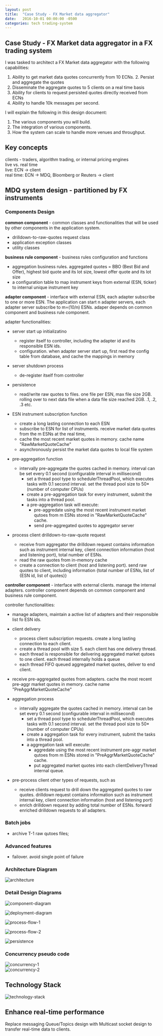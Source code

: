 ```yaml
---
layout: post
title:  "Case Study - FX Market data aggregator"
date:   2016-10-01 00:00:00 -0500
categories: tech trading-system 
---
```


## Case Study - FX Market data aggregator in a FX trading system
 
I was tasked to architect a FX Market data aggregator with the following capabilities:
‎
1. Ability to get market data quotes concurrently from 10 ECNs.
2.‎ Persist and aggregate the quotes
3. Disseminate the aggregate quotes to 5 clients on a real time basis
4. Ability for clients to request persisted quotes‎ directly received from ECNs
5. Ability to handle 10k messages per second.
 
I will explain the following in this design document: 
 
1. The various components you will build.
2. The integration of various components.
3. How the system can scale to handle more venues and throughput.

## Key concepts

clients - traders, algorithm trading, or internal pricing engines  
live vs. real time  
live: ECN -> client  
real time: ECN -> MDQ, Bloomberg or Reuters -> client  


## MDQ system design - partitioned by FX instruments # 


### Components Design

**common component** - common classes and functionalities that will be used by other components in the application system.
  
 - drilldown-to-raw-quotes request class  
 - application exception classes  
 - utility classes  

**business rule component** - business rules configuration and functions  

 - aggregation business rules. aggregated quotes = BBO (Best Bid and Offer), highest bid quote and its lot size, lowest offer quote and its lot size  
 - a configuration table to map instrument keys from external (ESN, ticker) to internal unique instrument key  
 
**adapter component** - interface with external ESN, each adapter subscribe to one or more ESN. The application can start n adapter servers, each adapter server subscribe to m=(10/n) ESNs. adaper depends on common component and business rule component.

adapter functionalities:

 - server start up initializatino
	- register itself to controller, including the adapter id and its responsible ESN ids.
	- configuration. when adapter server start up, first read the config table from database, and cache the mappings in memory

 - server shutdown process
	- de-register itself from controller

 - persistence 
	- read/write raw quotes to files. one file per ESN, max file size 2GB. rolling over to next data file when a data file size reached 2GB. .1, .2, .3 etc. 

 - ESN instrument subscription function
	- create a long lasting connection to each ESN
	- subscribe to ESN for list of instruments. receive market data quotes from the m ESNs at the real time, 
	- cache the most recent market quotes in memory. cache name "RawMarketQuoteCache" 
	- asynchronously persist the market data quotes to local file system

 - pre-aggregation function
	- intervally pre-aggregate the quotes cached in memory. interval can be set every 0.1 second (configurable interval in millisecond)
		- set a thread pool type to schedulerThreadPool, which executes tasks with 0.1 second interval. set the thread pool size to 50*(number of computer CPUs)
		- create a pre-aggregation task for every instrument, submit the tasks into a thread pool. 
		- a pre-aggregation task will execute:
			- pre-aggredate using the most recent instrument market qutoes from m ESNs stored in "RawMarketQuoteCache" cache.
			- send pre-aggregated quotes to aggregator server
 
- process client drilldown-to-raw-quote request
	- receive from aggregator the drilldown request contains information such as instrument internal key, client connection information (host and listening port), total number of ESNs.
	- read the raw quotes from in-memory cache
	- create a connection to client (host and listening port). send raw quotes to client, including information {total number of ESNs,  list of {ESN id, list of quotes}}
 
 
**controller component** - interface with external clients. manage the internal adapters. controller component depends on common component and business rule component.

controller functionalities:

 - manage adapters, maintain a active list of adapters and their responsible list fo ESN ids.
 - client delivery
	- process client subscription requests. create a long lasting connection to each client.
	- create a thread pool with size 5. each client has one delivery thread.
	- each thread is responsible for delivering aggregated market qutoes to one client. each thread internally holds a queue
	- each thread FIFO queued aggregated market quotes, deliver to end client.

 - receive pre-aggregated quotes from adapters. cache the most recent pre-aggr market quotes in memory. cache name "PreAggrMarketQuoteCache"
 - aggregation process
	- intervally aggregate the quotes cached in memory. interval can be set every 0.1 second (configurable interval in millisecond)
		- set a thread pool type to schedulerThreadPool, which executes tasks with 0.1 second interval. set the thread pool size to 50*(number of computer CPUs)
		- create a aggregation task for every instrument, submit the tasks into a thread pool. 
		- a aggregation task will execute:
			- aggredate using the most recent instrument pre-aggr market qutoes from m ESNs stored in "PreAggrMarketQuoteCache" cache.
			- put aggregated market quotes into each clientDeliveryThread internal queue.

 - pre-process client other types of requests, such as
	- receive clients request to drill down the aggregated quotes to raw quotes. drilldown request contains information such as instrument internal key, client connection information (host and listening port)
	- enrich drilldown request by adding total number of ESNs. forward enriched drilldown requests to all adapters. 
 
 
### Batch jobs ##
 - archive T-1 raw qutoes files; 
 
### Advanced features ##
 - failover. avoid single point of failure
 

### Architecture Diagram
![architecture](/images/architecture.gif)  

### Detail Design Diagrams
![component-diagram](/images/component-diagram.gif)  

![deployment-diagram](/images/deployment-diagram.gif)  

![process-flow-1](/images/process-flow-1.gif)  

![process-flow-2](/images/process-flow-2.gif)  

![persistence](/images/persistence.gif)  

### Concurrency pseudo code
![concurrency-1](/images/concurrency-1.gif)  
![concurrency-2](/images/concurrency-2.gif)  
 
## Technology Stack
![technology-stack](/images/technology-stack.gif)

## Enhance real-time performance
Replace messaging Queue/Topics design with Multicast socket design to transfer real-time data to clients. 

 






